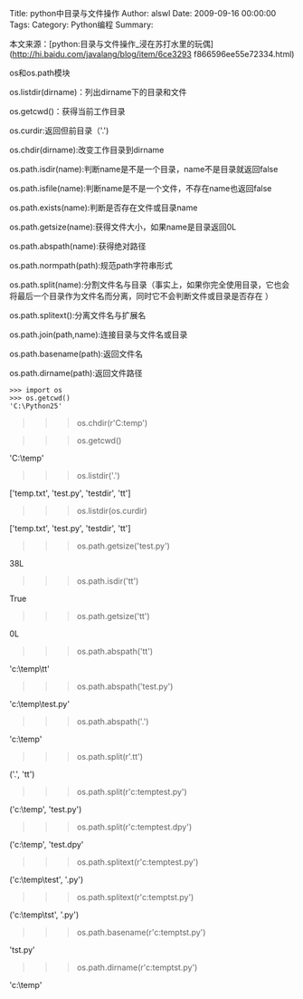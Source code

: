 Title: python中目录与文件操作
Author: alswl
Date: 2009-09-16 00:00:00
Tags: 
Category: Python编程
Summary: 

本文来源：[python:目录与文件操作_浸在苏打水里的玩偶](http://hi.baidu.com/javalang/blog/item/6ce3293
f866596ee55e72334.html)

os和os.path模块

os.listdir(dirname)：列出dirname下的目录和文件

os.getcwd()：获得当前工作目录

os.curdir:返回但前目录（'.')

os.chdir(dirname):改变工作目录到dirname

os.path.isdir(name):判断name是不是一个目录，name不是目录就返回false

os.path.isfile(name):判断name是不是一个文件，不存在name也返回false

os.path.exists(name):判断是否存在文件或目录name

os.path.getsize(name):获得文件大小，如果name是目录返回0L

os.path.abspath(name):获得绝对路径

os.path.normpath(path):规范path字符串形式

os.path.split(name):分割文件名与目录（事实上，如果你完全使用目录，它也会将最后一个目录作为文件名而分离，同时它不会判断文件或目录是否存在
）

os.path.splitext():分离文件名与扩展名

os.path.join(path,name):连接目录与文件名或目录

os.path.basename(path):返回文件名

os.path.dirname(path):返回文件路径

    
    >>> import os
    >>> os.getcwd()
    'C:\Python25'

>>> os.chdir(r'C:temp')

>>> os.getcwd()

'C:\temp'

>>> os.listdir('.')

['temp.txt', 'test.py', 'testdir', 'tt']

>>> os.listdir(os.curdir)

['temp.txt', 'test.py', 'testdir', 'tt']

>>> os.path.getsize('test.py')

38L

>>> os.path.isdir('tt')

True

>>> os.path.getsize('tt')

0L

>>> os.path.abspath('tt')

'c:\temp\tt'

>>> os.path.abspath('test.py')

'c:\temp\test.py'

>>> os.path.abspath('.')

'c:\temp'

>>> os.path.split(r'.tt')

('.', 'tt')

>>> os.path.split(r'c:temptest.py')

('c:\temp', 'test.py')

>>> os.path.split(r'c:temptest.dpy')

('c:\temp', 'test.dpy'

>>> os.path.splitext(r'c:temptest.py')

('c:\temp\test', '.py')

>>> os.path.splitext(r'c:temptst.py')

('c:\temp\tst', '.py')

>>> os.path.basename(r'c:temptst.py')

'tst.py'

>>> os.path.dirname(r'c:temptst.py')

'c:\temp'

